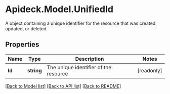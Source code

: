 # Apideck.Model.UnifiedId
A object containing a unique identifier for the resource that was created, updated, or deleted.

## Properties

Name | Type | Description | Notes
------------ | ------------- | ------------- | -------------
**Id** | **string** | The unique identifier of the resource | [readonly] 

[[Back to Model list]](../README.md#documentation-for-models) [[Back to API list]](../README.md#documentation-for-api-endpoints) [[Back to README]](../README.md)

